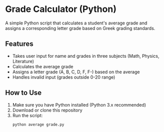 # Grade Calculator (Python)

A simple Python script that calculates a student's average grade and assigns a corresponding letter grade based on Greek grading standards.

## Features
- Takes user input for name and grades in three subjects (Math, Physics, Literature)
- Calculates the average grade
- Assigns a letter grade (A, B, C, D, F, F-) based on the average
- Handles invalid input (grades outside 0-20 range)

## How to Use
1. Make sure you have Python installed (Python 3.x recommended)
2. Download or clone this repository
3. Run the script:
   ```bash
   python average grade.py
